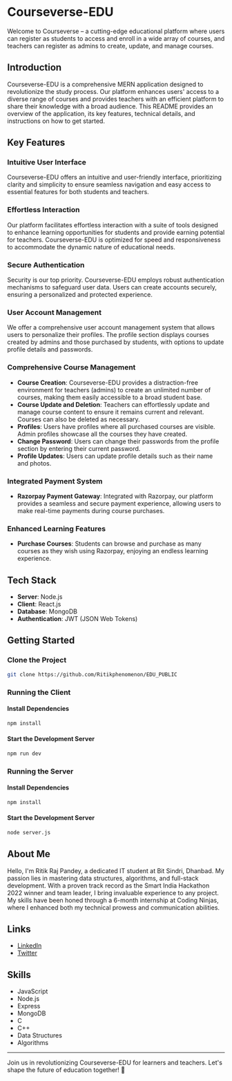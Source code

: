 # Courseverse-EDU

Welcome to Courseverse – a cutting-edge educational platform where users can register as students to access and enroll in a wide array of courses, and teachers can register as admins to create, update, and manage courses.

## Introduction

Courseverse-EDU is a comprehensive MERN application designed to revolutionize the study process. Our platform enhances users' access to a diverse range of courses and provides teachers with an efficient platform to share their knowledge with a broad audience. This README provides an overview of the application, its key features, technical details, and instructions on how to get started.

## Key Features

### Intuitive User Interface

Courseverse-EDU offers an intuitive and user-friendly interface, prioritizing clarity and simplicity to ensure seamless navigation and easy access to essential features for both students and teachers.

### Effortless Interaction

Our platform facilitates effortless interaction with a suite of tools designed to enhance learning opportunities for students and provide earning potential for teachers. Courseverse-EDU is optimized for speed and responsiveness to accommodate the dynamic nature of educational needs.

### Secure Authentication

Security is our top priority. Courseverse-EDU employs robust authentication mechanisms to safeguard user data. Users can create accounts securely, ensuring a personalized and protected experience.

### User Account Management

We offer a comprehensive user account management system that allows users to personalize their profiles. The profile section displays courses created by admins and those purchased by students, with options to update profile details and passwords.

### Comprehensive Course Management

- **Course Creation**: Courseverse-EDU provides a distraction-free environment for teachers (admins) to create an unlimited number of courses, making them easily accessible to a broad student base.
- **Course Update and Deletion**: Teachers can effortlessly update and manage course content to ensure it remains current and relevant. Courses can also be deleted as necessary.
- **Profiles**: Users have profiles where all purchased courses are visible. Admin profiles showcase all the courses they have created.
- **Change Password**: Users can change their passwords from the profile section by entering their current password.
- **Profile Updates**: Users can update profile details such as their name and photos.

### Integrated Payment System

- **Razorpay Payment Gateway**: Integrated with Razorpay, our platform provides a seamless and secure payment experience, allowing users to make real-time payments during course purchases.

### Enhanced Learning Features

- **Purchase Courses**: Students can browse and purchase as many courses as they wish using Razorpay, enjoying an endless learning experience.

## Tech Stack

- **Server**: Node.js
- **Client**: React.js
- **Database**: MongoDB
- **Authentication**: JWT (JSON Web Tokens)

## Getting Started

### Clone the Project

```bash
git clone https://github.com/Ritikphenomenon/EDU_PUBLIC
```

### Running the Client

#### Install Dependencies

```bash
npm install
```

#### Start the Development Server

```bash
npm run dev
```

### Running the Server

#### Install Dependencies

```bash
npm install
```

#### Start the Development Server

```bash
node server.js
```

## About Me

Hello, I'm Ritik Raj Pandey, a dedicated IT student at Bit Sindri, Dhanbad. My passion lies in mastering data structures, algorithms, and full-stack development. With a proven track record as the Smart India Hackathon 2022 winner and team leader, I bring invaluable experience to any project. My skills have been honed through a 6-month internship at Coding Ninjas, where I enhanced both my technical prowess and communication abilities.

## Links

- [LinkedIn](https://www.linkedin.com/in/ritik-raj-pandey)
- [Twitter](https://twitter.com/ritikrajpandey)

## Skills

- JavaScript
- Node.js
- Express
- MongoDB
- C
- C++
- Data Structures
- Algorithms

---

Join us in revolutionizing Courseverse-EDU for learners and teachers. Let's shape the future of education together! 🚀